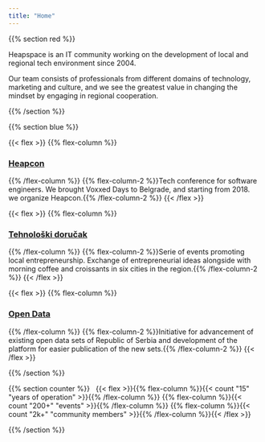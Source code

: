 ```yaml
---
title: "Home"
---
```


{{% section red %}}

Heapspace is an IT community working on the development of local and regional tech environment since 2004.

Our team consists of professionals from different domains of technology, marketing and culture, and we see the greatest value in changing the mindset by engaging in regional cooperation.

{{% /section %}}


<!------------------------------------------------------------------------------------------------>

{{% section blue %}}

{{< flex >}}
{{% flex-column %}}
### [Heapcon](https://heapcon.io)
{{% /flex-column %}}
{{% flex-column-2 %}}Tech conference for software engineers. We brought Voxxed Days to Belgrade, and starting from 2018. we organize Heapcon.{{% /flex-column-2 %}}
{{< /flex >}}

{{< flex >}}
{{% flex-column %}}
### [Tehnološki doručak](https://tehnoloskidorucak.io)
{{% /flex-column %}}
{{% flex-column-2 %}}Serie of events promoting local entrepreneurship. Exchange of entrepreneurial ideas alongside with morning coffee and croissants in six cities in the region.{{% /flex-column-2 %}}
{{< /flex >}}

{{< flex >}}
{{% flex-column %}}
### [Open Data](https://opendata.rs)
{{% /flex-column %}}
{{% flex-column-2 %}}Initiative for advancement of existing open data sets of Republic of Serbia and development of the platform for easier publication of the new sets.{{% /flex-column-2 %}}
{{< /flex >}}

{{% /section %}}

<!------------------------------------------------------------------------------------------------>

{{% section counter %}}
&nbsp;
{{< flex >}}{{% flex-column %}}{{< count "15" "years of operation" >}}{{% /flex-column %}}
{{% flex-column %}}{{< count "200+" "events" >}}{{% /flex-column %}}
{{% flex-column %}}{{< count "2k+" "community members" >}}{{% /flex-column %}}{{< /flex >}}

{{% /section %}}